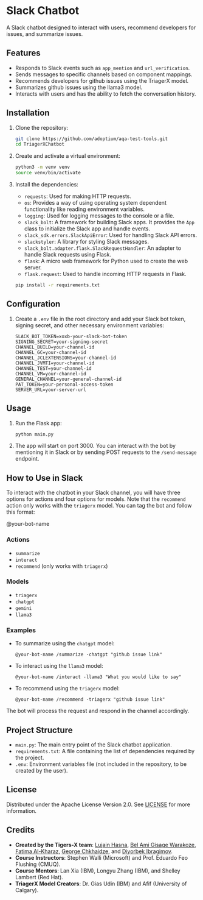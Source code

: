 # Slack Chatbot

A Slack chatbot designed to interact with users, recommend developers for issues, and summarize issues. 

## Features

- Responds to Slack events such as `app_mention` and `url_verification`.
- Sends messages to specific channels based on component mappings.
- Recommends developers for github issues using the TriagerX model.
- Summarizes github issues using the llama3 model.
- Interacts with users and has the ability to fetch the conversation history.


## Installation

1. Clone the repository:
   
    ```bash
    git clone https://github.com/adoptium/aqa-test-tools.git
    cd TriagerXChatbot
    ```

3. Create and activate a virtual environment:
   
    ```bash
    python3 -m venv venv
    source venv/bin/activate
    ```

4. Install the dependencies:
    - `requests`: Used for making HTTP requests.
    - `os`: Provides a way of using operating system dependent functionality like reading environment variables.
    - `logging`: Used for logging messages to the console or a file.
    - `slack_bolt`: A framework for building Slack apps. It provides the `App` class to initialize the Slack app and handle events.
    - `slack_sdk.errors.SlackApiError`: Used for handling Slack API errors.
    - `slackstyler`: A library for styling Slack messages.
    - `slack_bolt.adapter.flask.SlackRequestHandler`: An adapter to handle Slack requests using Flask.
    - `flask`: A micro web framework for Python used to create the web server.
    - `flask.request`: Used to handle incoming HTTP requests in Flask.
    ```bash
    pip install -r requirements.txt
    ```
## Configuration

1. Create a `.env` file in the root directory and add your Slack bot token, signing secret, and other necessary environment variables:
    ```env
    SLACK_BOT_TOKEN=xoxb-your-slack-bot-token
    SIGNING_SECRET=your-signing-secret
    CHANNEL_BUILD=your-channel-id
    CHANNEL_GC=your-channel-id
    CHANNEL_JCLEXTENSIONS=your-channel-id
    CHANNEL_JVMTI=your-channel-id
    CHANNEL_TEST=your-channel-id
    CHANNEL_VM=your-channel-id
    GENERAL_CHANNEL=your-general-channel-id
    PAT_TOKEN=your-personal-access-token
    SERVER_URL=your-server-url
    ```

## Usage 

1. Run the Flask app:
    ```bash
    python main.py
    ```

2. The app will start on port 3000. You can interact with the bot by mentioning it in Slack or by sending POST requests to the `/send-message` endpoint.

## How to Use in Slack

To interact with the chatbot in your Slack channel, you will have three options for actions and four options for models. Note that the `recommend` action only works with the `triagerx` model. You can tag the bot and follow this format:

@your-bot-name <action> <model> <additional-parameters>

### Actions
- `summarize`
- `interact`
- `recommend` (only works with `triagerx`)

### Models
- `triagerx`
- `chatgpt`
- `gemini`
- `llama3`

### Examples

- To summarize using the `chatgpt` model:
    ```
    @your-bot-name /summarize -chatgpt "github issue link"
    ```

- To interact using the `llama3` model:
    ```
    @your-bot-name /interact -llama3 "What you would like to say"
    ```

- To recommend using the `triagerx` model:
    ```
    @your-bot-name /recommend -triagerx "github issue link"
    ```

The bot will process the request and respond in the channel accordingly.
## Project Structure

- `main.py`: The main entry point of the Slack chatbot application.
- `requirements.txt`: A file containing the list of dependencies required by the project.
- `.env`: Environment variables file (not included in the repository, to be created by the user).

## License
Distributed under the Apache License Version 2.0. See [LICENSE](../LICENSE) for more information.

## Credits
- **Created by the Tigers-X team**: [Lujain Hasna](https://github.com/coolujain), [Bel Ami Gisage Warakoze](https://github.com/Belami02), [Fatima Al-Kharaz](https://github.com/ftm-2005), [George Chkhaidze](https://github.com/GioChkhaidze), and [Diyorbek Ibragimov](https://github.com/diyorbekibragimov).
- **Course Instructors**: Stephen Walli (Microsoft) and Prof. Eduardo Feo Flushing (CMUQ).
- **Course Mentors**: Lan Xia (IBM), Longyu Zhang (IBM), and Shelley Lambert (Red Hat).
- **TriagerX Model Creators**: Dr. Gias Udin (IBM) and Afif (University of Calgary).
